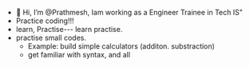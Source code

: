- 👋 Hi, I’m @Prathmesh, Iam working as a Engineer Trainee in Tech IS"
- Practice coding!!!
- learn, Practise--- learn practise.
- practise small codes.
  - Example: build simple calculators (additon. substraction)
  - get familiar with syntax, and all 

<!---
Prathmesh2899/Prathmesh2899 is a ✨ special ✨ repository because its `README.md` (this file) appears on your GitHub profile.
You can click the Preview link to take a look at your changes.
--->
